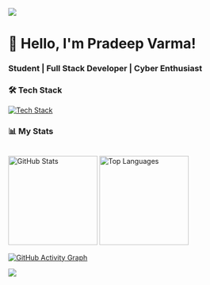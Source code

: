 ![](https://capsule-render.vercel.app/api?type=waving&color=gradient&height=100&section=header)

<h1>👋 Hello, I'm Pradeep Varma!</h1>
<h3>Student | Full Stack Developer | Cyber Enthusiast</h3>

### 🛠️ Tech Stack
[![Tech Stack](https://skillicons.dev/icons?i=nextjs,mongodb,express,react,nodejs,postgres,figma,tailwind,bootstrap,materialui,jquery,vite,postman,vercel,c,py,java,html,css,js,ts,go)](https://skillicons.dev)

### 📊 My Stats

<br>

  <img height="180em" src="https://github-readme-stats.vercel.app/api?username=pvarma-05&show_icons=true&theme=radical" alt="GitHub Stats"/>
  <img height="180em" src="https://github-readme-stats.vercel.app/api/top-langs/?username=pvarma-05&layout=compact&theme=radical" alt="Top Languages"/>

<br>

[![GitHub Activity Graph](https://github-readme-activity-graph.vercel.app/graph?username=pvarma-05&theme=radical)](https://github.com/pvarma-05)

![](https://capsule-render.vercel.app/api?type=waving&color=gradient&height=100&section=footer)
